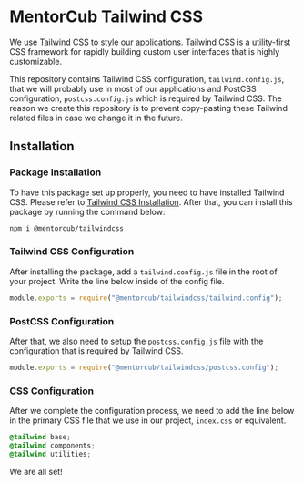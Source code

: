 # MentorCub Tailwind CSS

We use Tailwind CSS to style our applications. Tailwind CSS is a utility-first CSS framework for rapidly building custom user interfaces that is highly customizable.

This repository contains Tailwind CSS configuration, `tailwind.config.js`, that we will probably use in most of our applications and PostCSS configuration, `postcss.config.js` which is required by Tailwind CSS. The reason we create this repository is to prevent copy-pasting these Tailwind related files in case we change it in the future.

## Installation

### Package Installation

To have this package set up properly, you need to have installed Tailwind CSS. Please refer to [Tailwind CSS Installation](https://tailwindcss.com/docs/installation/using-postcss). After that, you can install this package by running the command below:

```bash
npm i @mentorcub/tailwindcss
```

### Tailwind CSS Configuration

After installing the package, add a `tailwind.config.js` file in the root of your project. Write the line below inside of the config file.

```js
module.exports = require("@mentorcub/tailwindcss/tailwind.config");
```

### PostCSS Configuration

After that, we also need to setup the `postcss.config.js` file with the configuration that is required by Tailwind CSS.

```js
module.exports = require("@mentorcub/tailwindcss/postcss.config");
```

### CSS Configuration

After we complete the configuration process, we need to add the line below in the primary CSS file that we use in our project, `index.css` or equivalent.

```css
@tailwind base;
@tailwind components;
@tailwind utilities;
```

We are all set!
